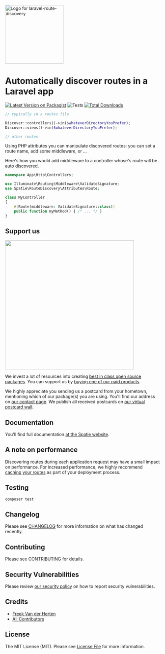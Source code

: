 <div align="left">
    <a href="https://spatie.be/open-source?utm_source=github&utm_medium=banner&utm_campaign=laravel-route-discovery">
      <picture>
        <source media="(prefers-color-scheme: dark)" srcset="https://spatie.be/packages/header/laravel-route-discovery/html/dark.webp">
        <img alt="Logo for laravel-route-discovery" src=" https://spatie.be/packages/header/laravel-route-discovery/html/light.webp" height="190">
      </picture>
    </a>

<h1>Automatically discover routes in a Laravel app</h1>

[![Latest Version on Packagist](https://img.shields.io/packagist/v/spatie/laravel-route-discovery.svg?style=flat-square)](https://packagist.org/packages/spatie/laravel-route-discovery)
![Tests](https://github.com/spatie/laravel-route-discovery/workflows/Tests/badge.svg)
[![Total Downloads](https://img.shields.io/packagist/dt/spatie/laravel-route-discovery.svg?style=flat-square)](https://packagist.org/packages/spatie/laravel-route-discovery)
    
</div>

```php
// typically in a routes file

Discover::controllers()->in($whateverDirectoryYouPrefer);
Discover::views()->in($whateverDirectoryYouPrefer);

// other routes
```

Using PHP attributes you can manipulate discovered routes: you can set a route name, add some middleware, or ...

Here's how you would add middleware to a controller whose's route will be auto discovered.

```php
namespace App\Http\Controllers;

use Illuminate\Routing\Middleware\ValidateSignature;
use Spatie\RouteDiscovery\Attributes\Route;

class MyController
{
    #[Route(middleware: ValidateSignature::class)]
    public function myMethod() { /* ... */ }
}
```

## Support us

[<img src="https://github-ads.s3.eu-central-1.amazonaws.com/laravel-route-discovery.jpg?t=2" width="419px" />](https://spatie.be/github-ad-click/laravel-route-discovery)

We invest a lot of resources into creating [best in class open source packages](https://spatie.be/open-source). You can support us by [buying one of our paid products](https://spatie.be/open-source/support-us).

We highly appreciate you sending us a postcard from your hometown, mentioning which of our package(s) you are using. You'll find our address on [our contact page](https://spatie.be/about-us). We publish all received postcards on [our virtual postcard wall](https://spatie.be/open-source/postcards).

## Documentation

You'll find full documentation [at the Spatie website](https://spatie.be/docs/laravel-route-discovery).

## A note on performance

Discovering routes during each application request may have a small impact on performance. For increased performance, we highly recommend [caching your routes](https://laravel.com/docs/8.x/routing#route-caching) as part of your deployment process.

## Testing

``` bash
composer test
```

## Changelog

Please see [CHANGELOG](CHANGELOG.md) for more information on what has changed recently.

## Contributing

Please see [CONTRIBUTING](https://github.com/spatie/.github/blob/main/CONTRIBUTING.md) for details.

## Security Vulnerabilities

Please review [our security policy](../../security/policy) on how to report security vulnerabilities.

## Credits

- [Freek Van der Herten](https://github.com/freekmurze)
- [All Contributors](../../contributors)

## License

The MIT License (MIT). Please see [License File](LICENSE.md) for more information.
